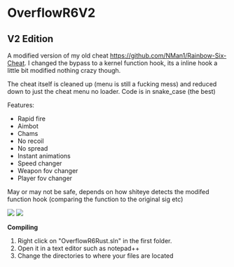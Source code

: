 # OverflowR6V2
## V2 Edition 

A modified version of my old cheat https://github.com/NMan1/Rainbow-Six-Cheat.
I changed the bypass to a kernel function hook, its a inline hook a little bit modified nothing crazy though.

The cheat itself is cleaned up (menu is still a fucking mess) and reduced down to just the cheat menu no loader.
Code is in snake_case (the best)

Features: 
  - Rapid fire
  - Aimbot
  - Chams
  - No recoil
  - No spread
  - Instant animations
  - Speed changer
  - Weapon fov changer
  - Player fov changer
  

May or may not be safe, depends on how shiteye detects the modifed function hook (comparing the function to the original sig etc)

<img src="https://i.imgur.com/QKopdHE.png"/>
<img src="https://i.imgur.com/xTxUtWR.png"/>


**Compiling**

1. Right click on "OverflowR6Rust.sln" in the first folder.
2. Open it in a text editor such as notepad++
3. Change the directories to where your files are located 
